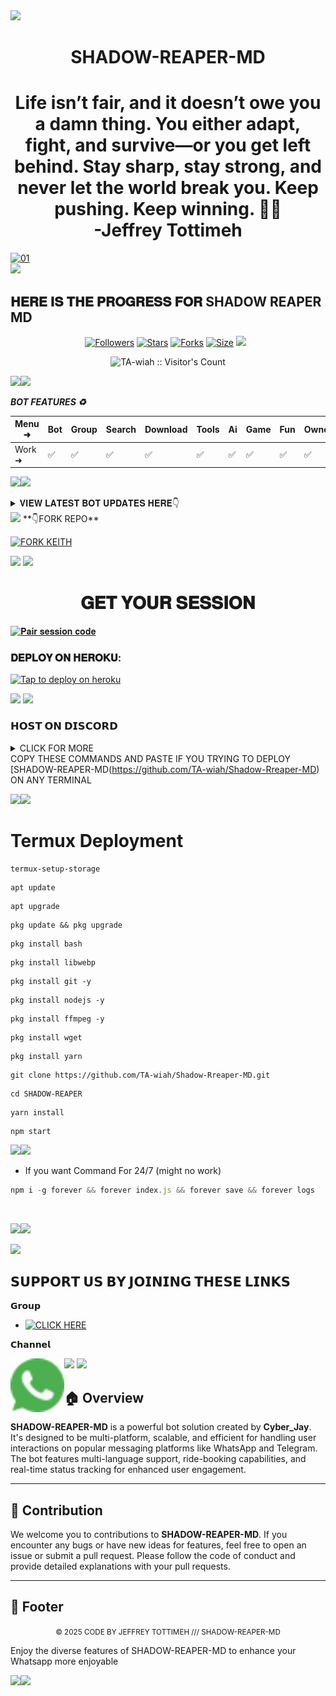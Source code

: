 <img src='https://i.imgur.com/LyHic3i.gif'/>
<h1 align="center"> SHADOW-REAPER-MD </h1>

 
<h1 align="center">Life isn’t fair, and it doesn’t owe you a damn thing. You either adapt, fight, and survive—or you get left behind. Stay sharp, stay strong, and never let the world break you. Keep pushing. Keep winning. 💯🔥 
<br>
<span>-Jeffrey Tottimeh</span>
</h1>



<a href="https://imgur.com/9uUP6sG"><img src="https://i.imgur.com/9uUP6sG.png" alt="01" border="0" /></a>                     
<img src='https://i.imgur.com/LyHic3i.gif'/>
 
## 𝐇𝐄𝐑𝐄 𝐈𝐒 𝐓𝐇𝐄 𝐏𝐑𝐎𝐆𝐑𝐄𝐒𝐒 𝐅𝐎𝐑 SHADOW REAPER MD


<p align="center">
<a href="https://github.com/TA-wiah/followers"><img title="Followers" src="https://img.shields.io/github/followers/TA-wiah?color=blue&style=flat-square"></a>
<a href="https://github.com/TA-wiah/Shadow-Rreaper-MD/stargazers/"><img title="Stars" src="https://img.shields.io/github/stars/TA-wiah/Shadow-Rreaper-MD?color=blue&style=flat-square"></a>
<a href="https://github.com/TA-wiah/Shadow-Rreaper-MD/network/members"><img title="Forks" src="https://img.shields.io/github/forks/TA-wiah/Shadow-Rreaper-MD?color=blue&style=flat-square"></a>
<a href="https://github.com/TA-wiah/Shadow-Rreaper-MD/"><img title="Size" src="https://img.shields.io/github/repo-size/TA-wiah/Shadow-Rreaper-MD?style=flat-square&color=blue"></a>
<a href="https://github.com/TA-wiah/Shadow-Rreaper-MD/graphs/commit-activity"><img height="20" src="https://img.shields.io/badge/Maintained%3F-yes-green.svg"></a>&nbsp;&nbsp;
</p>
<p align='center'>
</p>

 <p align="center"><img src="https://profile-counter.glitch.me/{Shadow-Rreaper-MD}/count.svg" alt="TA-wiah :: Visitor's Count" old_src="https://profile-counter.glitch.me/{TA-wiah}/count.svg" /></p>

<img src='https://i.imgur.com/LyHic3i.gif'/></a><a><img src='https://i.imgur.com/LyHic3i.gif'/>


***BOT FEATURES ♻️***

| Menu ⁠➜ | Bot | Group | Search | Download | Tools | Ai | Game | Fun | Owner | Bug | Convert | List | News | TempMails |
| --------| --- | ----- | ------ | -------- | ----- | -- | ---- | --- | ----- | ----| --------| -----| -----| --------|
| Work ➜ |  ✅ |   ✅  |    ✅  |     ✅   |   ✅  | ✅ |   ✅ |  ✅ |  ✅   | ✅  |    ✅   |  ✅  |  ✅  |  ✅  |

<img src='https://i.imgur.com/LyHic3i.gif'/></a><a><img src='https://i.imgur.com/LyHic3i.gif'/>

<details>
<summary>𝐕𝐈𝐄𝐖 𝐋𝐀𝐓𝐄𝐒𝐓 𝐁𝐎𝐓 𝐔𝐏𝐃𝐀𝐓𝐄𝐒 𝐇𝐄𝐑𝐄👇</summary>

- 𝐋𝐀𝐒𝐓 𝐔𝐏𝐃𝐀𝐓𝐄𝐃 
- 𝑨 new realese bot 𝑾𝒐𝒓𝒌𝒊𝒏𝒈🔥.  
- 𝑨𝒍𝒍 Commands are 𝑾𝒐𝒓𝒌𝒊𝒏𝒈🔥.
- 𝑶𝒗𝒆𝒓𝒂𝒍 𝑷𝒆𝒓𝒇𝒐𝒓𝒎𝒂𝒏𝒄𝒆 𝑰𝒎𝒑𝒓𝒐𝒗𝒆𝒎𝒆𝒏𝒕𝒔🤫.
- 𝐒peed and fast interaction
- 𝐓he Bot can scrap user from a group and save it in vcf or csv usage: 'scrap'
- 𝐓he Bot can create group using vcf or csv to add members easy pizy usage:'addtogroup/newgroup groupname'

</details>

<img src='https://i.imgur.com/LyHic3i.gif'/>
**👇FORK REPO**

  

<a href="https://github.com/TA-wiah/Shadow-Rreaper-MD/fork"><img src="https://img.shields.io/badge/CLICK%20HERE-purple" alt="FORK KEITH" width="150"></a>


<img src='https://i.imgur.com/LyHic3i.gif'/>
<img src='https://i.imgur.com/LyHic3i.gif'/>

 <h1 align="center">  𝐆𝐄𝐓 𝐘𝐎𝐔𝐑 𝐒𝐄𝐒𝐒𝐈𝐎𝐍 </h1>
  <a href="https://shadow-reaper-session-id.onrender.com/"><img src="https://img.shields.io/badge/Pair%20session%20code-white" alt="𝐏𝐚𝐢𝐫 𝐬𝐞𝐬𝐬𝐢𝐨𝐧 𝐜𝐨𝐝𝐞" width="300"></a>



###  𝐃𝐄𝐏𝐋𝐎𝐘 𝐎𝐍 𝐇𝐄𝐑𝐎𝐊𝐔:

[![Tap to deploy on heroku](https://www.herokucdn.com/deploy/button.svg)](https://dashboard.heroku.com/new?button-url=https://github.com/TA-wiah/Shadow-Rreaper-MD&template=https://github.com/TA-wiah/Shadow-Rreaper-MD.git)

<img src='https://i.imgur.com/LyHic3i.gif'/>
<a><img src='https://i.imgur.com/LyHic3i.gif'/></a>
 

### 𝗛𝗢𝗦𝗧 𝗢𝗡 𝗗𝗜𝗦𝗖𝗢𝗥𝗗
<details>
<summary>CLICK FOR MORE</summary>
<a href="https://github.com/TA-wiah/Shadow-Rreaper-MD/archive/refs/heads/main.zip"><img src="https://img.shields.io/badge/DOWNLOAD%20FILES-yellow" alt="Rainhost Files" width="150"></a>
  
<a href="https://bot-hosting.net/?aff=1259151615210819614"><img src="https://img.shields.io/badge/SIGNUP%20&%20DEPLOY-gold" alt="Scalingo Deploy" width="150"></a>
</details

#### COPY THESE COMMANDS AND PASTE IF YOU TRYING TO DEPLOY [SHADOW-REAPER-MD(https://github.com/TA-wiah/Shadow-Rreaper-MD) ON ANY TERMINAL
 

<a><img src='https://i.imgur.com/LyHic3i.gif'/></a><a><img src='https://i.imgur.com/LyHic3i.gif'/></a>
# Termux Deployment
```
termux-setup-storage
```
```
apt update
```
```
apt upgrade
```
```
pkg update && pkg upgrade
```
```
pkg install bash
```
```
pkg install libwebp
```
```
pkg install git -y
```
```
pkg install nodejs -y
```
```
pkg install ffmpeg -y 
```
```
pkg install wget
```
```
pkg install yarn
```
```
git clone https://github.com/TA-wiah/Shadow-Rreaper-MD.git
```
```
cd SHADOW-REAPER
```
```
yarn install
```
```
npm start
```
<a><img src='https://i.imgur.com/LyHic3i.gif'/></a><a><img src='https://i.imgur.com/LyHic3i.gif'/></a>
- If you want Command For 24/7 (might no work) 
```js
npm i -g forever && forever index.js && forever save && forever logs
```
<br>

<a><img src='https://i.imgur.com/LyHic3i.gif'/></a><a><img src='https://i.imgur.com/LyHic3i.gif'/></a>
<br>




<a><img src='https://i.imgur.com/LyHic3i.gif'/></a>

## 𝗦𝗨𝗣𝗣𝗢𝗥𝗧 𝗨𝗦 𝗕𝗬 𝗝𝗢𝗜𝗡𝗜𝗡𝗚 𝗧𝗛𝗘𝗦𝗘 𝗟𝗜𝗡𝗞𝗦

**𝗚𝗿𝗼𝘂𝗽**
- <a href="https://whatsapp.com/channel/0029VafHRSWDzgTGeS2rGn3c" target="_blank">
    <img alt="CLICK HERE" src="https://img.shields.io/badge/ CHAT ME  -25D366?style=for-the-badge&logo=whatsapp&logoColor=white" />
  </a>


**𝗖𝗵𝗮𝗻𝗻𝗲𝗹**
<p align="centre">
  <a href="https://whatsapp.com/channel/0029VafHRSWDzgTGeS2rGn3c">
    <img align="left" alt="SIEGRIN | Whastapp" width="86px" src="https://raw.githubusercontent.com/PikaBotz/My_Personal_Space/main/Images/AnyaBot_pics/Anya_v2/Whatsapp.svg" />
  

   
   <a><img src='https://i.imgur.com/LyHic3i.gif'/></a>
   <a><img src='https://i.imgur.com/LyHic3i.gif'/></a>

## 🏠 Overview

**SHADOW-REAPER-MD** is a powerful bot solution created by **Cyber_Jay**. It's designed to be multi-platform, scalable, and efficient for handling user interactions on popular messaging platforms like WhatsApp and Telegram. The bot features multi-language support, ride-booking capabilities, and real-time status tracking for enhanced user engagement.

---

## 📑 Contribution

We welcome you to contributions to **SHADOW-REAPER-MD**. If you encounter any bugs or have new ideas for features, feel free to open an issue or submit a pull request. Please follow the code of conduct and provide detailed explanations with your pull requests.

---

## 📅 Footer

<p align="center">
  <small>&copy; 2025 CODE BY JEFFREY TOTTIMEH /// SHADOW-REAPER-MD</small>
</p>

Enjoy the diverse features of SHADOW-REAPER-MD  to enhance your Whatsapp more enjoyable

<a><img src='https://i.imgur.com/LyHic3i.gif'/></a><a><img src='https://i.imgur.com/LyHic3i.gif'/></a>

